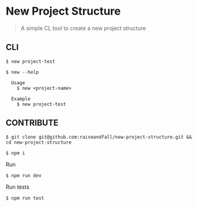 # New Project Structure
> A simple CL tool to create a new project structure

## CLI

```shell
$ new project-test
```

```shell
$ new --help

  Usage
    $ new <project-name>

  Example
    $ new project-test
```

## CONTRIBUTE

```shell
$ git clone git@github.com:raiseandfall/new-project-structure.git && cd new-project-structure
```

```shell
$ npm i
```

Run
```shell
$ npm run dev
```

Run tests
```shell
$ npm run test
```
